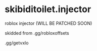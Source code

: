 # skibiditoilet.injector
roblox injector (WILL BE PATCHED SOON)


skidded from .gg/robloxoffsets


.gg/getvxlo

